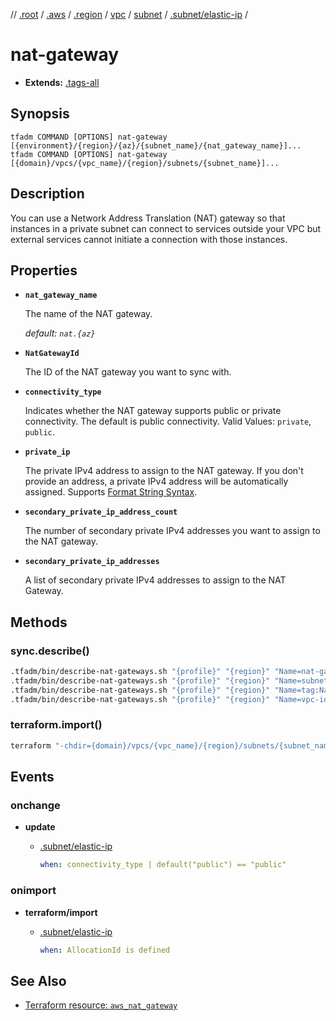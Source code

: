 // [.root] / [.aws] / [.region] / [vpc] / [subnet] / [.subnet/elastic-ip] /

# nat-gateway

- **Extends:** [.tags-all](.tags-all.md)

## Synopsis

```
tfadm COMMAND [OPTIONS] nat-gateway [{environment}/{region}/{az}/{subnet_name}/{nat_gateway_name}]...
tfadm COMMAND [OPTIONS] nat-gateway [{domain}/vpcs/{vpc_name}/{region}/subnets/{subnet_name}]...
```

## Description

You can use a Network Address Translation (NAT) gateway so that instances in a private subnet can connect to services outside your VPC but external services cannot initiate a connection with those instances.

## Properties

- **`nat_gateway_name`**

  The name of the NAT gateway.

  *default: `nat.{az}`*

- **`NatGatewayId`**

  The ID of the NAT gateway you want to sync with.

- **`connectivity_type`**

  Indicates whether the NAT gateway supports public or private connectivity. The default is public connectivity. Valid Values: `private`, `public`.

- **`private_ip`**

  The private IPv4 address to assign to the NAT gateway. If you don't provide an address, a private IPv4 address will be automatically assigned. Supports [Format String Syntax].

- **`secondary_private_ip_address_count`**

  The number of secondary private IPv4 addresses you want to assign to the NAT gateway.

- **`secondary_private_ip_addresses`**

  A list of secondary private IPv4 addresses to assign to the NAT Gateway.

## Methods

### sync.describe()

```bash
.tfadm/bin/describe-nat-gateways.sh "{profile}" "{region}" "Name=nat-gateway-id,Values={NatGatewayId}" "Name=tag-key,Values=Name" || \
.tfadm/bin/describe-nat-gateways.sh "{profile}" "{region}" "Name=subnet-id,Values={SubnetId}" "Name=tag-key,Values=Name" || \
.tfadm/bin/describe-nat-gateways.sh "{profile}" "{region}" "Name=tag:Name,Values={nat_gateway_name}" || \
.tfadm/bin/describe-nat-gateways.sh "{profile}" "{region}" "Name=vpc-id,Values={VpcId}" "Name=tag-key,Values=Name"
```

### terraform.import()

```bash
terraform "-chdir={domain}/vpcs/{vpc_name}/{region}/subnets/{subnet_name}" import "-input=false" "aws_nat_gateway.{nat_gateway_id_}" "{NatGatewayId}"
```

## Events

### onchange

- **update**
  - [.subnet/elastic-ip]

    ```yaml
    when: connectivity_type | default("public") == "public"
    ``` 

### onimport

- **terraform/import**
  - [.subnet/elastic-ip]

    ```yaml
    when: AllocationId is defined
    ``` 

## See Also

- [Terraform resource: `aws_nat_gateway`](https://registry.terraform.io/providers/hashicorp/aws/latest/docs/resources/nat_gateway)

[.aws]: README.md
[.region]: region.md
[.root]: ../../../.tfadm/resources/README.md
[.subnet/elastic-ip]: .subnet/elastic-ip.md
[Format String Syntax]: https://docs.python.org/3/library/string.html#format-string-syntax
[subnet]: subnet.md
[vpc]: vpc.md
